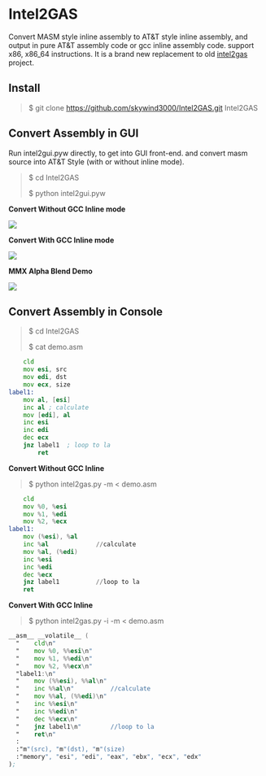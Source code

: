# Intel2GAS
Convert MASM style inline assembly to AT&T style inline assembly, and output in pure AT&T assembly code or gcc inline assembly code. support x86, x86_64 instructions. It is a brand new replacement to old [intel2gas](http://freecode.com/projects/intel2gas "Old Intel2GAS") project.

Install
-------

> $ git clone https://github.com/skywind3000/Intel2GAS.git Intel2GAS

Convert Assembly in GUI
-----------------------

Run intel2gui.pyw directly, to get into GUI front-end. and convert masm source into AT&T Style (with or without inline mode).

> $ cd Intel2GAS
> 
> $ python intel2gui.pyw

**Convert Without GCC Inline mode** 

![](https://raw.githubusercontent.com/skywind3000/Intel2GAS/master/images/intel2gas_0.png)

**Convert With GCC Inline mode**

![](https://raw.githubusercontent.com/skywind3000/Intel2GAS/master/images/intel2gas_1.png)

**MMX Alpha Blend Demo**

![](https://raw.githubusercontent.com/skywind3000/Intel2GAS/master/images/intel2gas_2.png)


Convert Assembly in Console
---------------------------

> $ cd Intel2GAS
> 
> $ cat demo.asm

```asm
	cld
	mov esi, src
	mov edi, dst
	mov ecx, size
label1:
	mov al, [esi]
	inc al ; calculate
	mov [edi], al
	inc esi
	inc edi
	dec ecx
	jnz label1  ; loop to la
        ret
```

**Convert Without GCC Inline**

> $ python intel2gas.py -m < demo.asm  

```asm
    cld
    mov %0, %esi
    mov %1, %edi
    mov %2, %ecx
label1:
    mov (%esi), %al
    inc %al             //calculate
    mov %al, (%edi)
    inc %esi
    inc %edi
    dec %ecx
    jnz label1          //loop to la
    ret
```

**Convert With GCC Inline** 

> $ python intel2gas.py -i -m < demo.asm  

```asm
__asm__ __volatile__ (
  "    cld\n"
  "    mov %0, %%esi\n"
  "    mov %1, %%edi\n"
  "    mov %2, %%ecx\n"
  "label1:\n"
  "    mov (%%esi), %%al\n"
  "    inc %%al\n"          //calculate
  "    mov %%al, (%%edi)\n"
  "    inc %%esi\n"
  "    inc %%edi\n"
  "    dec %%ecx\n"
  "    jnz label1\n"        //loop to la
  "    ret\n"
  :
  :"m"(src), "m"(dst), "m"(size)
  :"memory", "esi", "edi", "eax", "ebx", "ecx", "edx"
);
```

